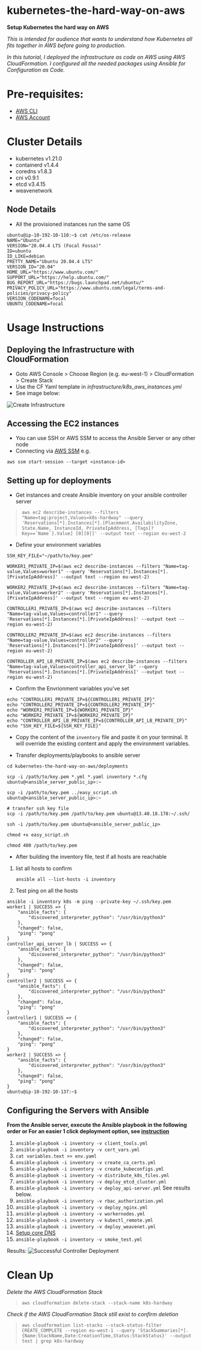 # kubernetes-the-hard-way-on-aws
**Setup Kubernetes the hard way on AWS**

*This is intended for audience that wants to understand how Kubernetes all fits together in AWS before going to production.* 

*In this tutorial, I deployed the infrastructure as code on AWS using AWS CloudFormation. I configured all the needed packages using Ansible for Configuration as Code.*


# Pre-requisites:
- [AWS CLI](https://docs.aws.amazon.com/cli/latest/userguide/getting-started-install.html) 
- [AWS Account](https://aws.amazon.com/premiumsupport/knowledge-center/create-and-activate-aws-account/)

# Cluster Details
- kubernetes v1.21.0
- containerd v1.4.4
- coredns v1.8.3
- cni v0.9.1
- etcd v3.4.15
- weavenetwork 

## Node Details
- All the provisioned instances run the same OS

```
ubuntu@ip-10-192-10-110:~$ cat /etc/os-release 
NAME="Ubuntu"
VERSION="20.04.4 LTS (Focal Fossa)"
ID=ubuntu
ID_LIKE=debian
PRETTY_NAME="Ubuntu 20.04.4 LTS"
VERSION_ID="20.04"
HOME_URL="https://www.ubuntu.com/"
SUPPORT_URL="https://help.ubuntu.com/"
BUG_REPORT_URL="https://bugs.launchpad.net/ubuntu/"
PRIVACY_POLICY_URL="https://www.ubuntu.com/legal/terms-and-policies/privacy-policy"
VERSION_CODENAME=focal
UBUNTU_CODENAME=focal

```
# Usage Instructions


## Deploying the Infrastructure with CloudFormation

- Goto AWS Console > Choose Region (e.g. eu-west-1) > CloudFormation > Create Stack
- Use the CF Yaml template in *infrastructure/k8s_aws_instances.yml*
- See image below:

![Create Infrastructure](./images/CF-infrastructure.png) 

## Accessing the EC2 instances
- You can use SSH or AWS SSM to access the Ansible Server or any other node
- Connecting via [AWS SSM](https://docs.aws.amazon.com/AWSEC2/latest/UserGuide/session-manager.html) e.g.

`aws ssm start-session --target <instance-id>`

## Setting up for deployments
- Get instances and create Ansible inventory on your ansible controller server

> ```aws ec2 describe-instances --filters "Name=tag:project,Values=k8s-hardway" --query 'Reservations[*].Instances[*].[Placement.AvailabilityZone, State.Name, InstanceId, PrivateIpAddress, [Tags[?Key==`Name`].Value] [0][0]]' --output text --region eu-west-2```


- Define your environment variables

```
SSH_KEY_FILE="~/path/to/key.pem"

WORKER1_PRIVATE_IP=$(aws ec2 describe-instances --filters "Name=tag-value,Values=worker1" --query 'Reservations[*].Instances[*].[PrivateIpAddress]' --output text --region eu-west-2)    

WORKER2_PRIVATE_IP=$(aws ec2 describe-instances --filters "Name=tag-value,Values=worker2" --query 'Reservations[*].Instances[*].[PrivateIpAddress]' --output text --region eu-west-2)    

CONTROLLER1_PRIVATE_IP=$(aws ec2 describe-instances --filters "Name=tag-value,Values=controller1" --query 'Reservations[*].Instances[*].[PrivateIpAddress]' --output text --region eu-west-2)    

CONTROLLER2_PRIVATE_IP=$(aws ec2 describe-instances --filters "Name=tag-value,Values=controller2" --query 'Reservations[*].Instances[*].[PrivateIpAddress]' --output text --region eu-west-2)

CONTROLLER_API_LB_PRIVATE_IP=$(aws ec2 describe-instances --filters "Name=tag-value,Values=controller_api_server_lb" --query 'Reservations[*].Instances[*].[PrivateIpAddress]' --output text --region eu-west-2) 
```


- Confirm the Envrionment variables you've set

```
echo "CONTROLLER1_PRIVATE_IP=${CONTROLLER1_PRIVATE_IP}" 
echo "CONTROLLER2_PRIVATE_IP=${CONTROLLER2_PRIVATE_IP}"
echo "WORKER1_PRIVATE_IP=${WORKER1_PRIVATE_IP}"
echo "WORKER2_PRIVATE_IP=${WORKER2_PRIVATE_IP}"
echo "CONTROLLER_API_LB_PRIVATE_IP=${CONTROLLER_API_LB_PRIVATE_IP}"
echo "SSH_KEY_FILE=${SSH_KEY_FILE}"
```

- Copy the content of the `inventory` file and paste it on your terminal. 
  It will override the existing content and apply the environment variables.

- Transfer deployments/playbooks to ansible server

```
cd kubernetes-the-hard-way-on-aws/deployments

scp -i /path/to/key.pem *.yml *.yaml inventory *.cfg ubuntu@<ansible_server_public_ip>:~

scp -i /path/to/key.pem ../easy_script.sh ubuntu@<ansible_server_public_ip>:~

# transfer ssh key file
scp -i /path/to/key.pem /path/to/key.pem ubuntu@13.40.18.178:~/.ssh/

ssh -i /path/to/key.pem ubuntu@<ansible_server_public_ip>

chmod +x easy_script.sh

chmod 400 /path/to/key.pem
```



- After building the inventory file, test if all hosts are reachable

1.  list all hosts to confirm

    `ansible all --list-hosts -i inventory`

2.  Test ping on all the hosts

```
ansible -i inventory k8s -m ping --private-key ~/.ssh/key.pem
worker1 | SUCCESS => {
    "ansible_facts": {
        "discovered_interpreter_python": "/usr/bin/python3"
    },
    "changed": false,
    "ping": "pong"
}
controller_api_server_lb | SUCCESS => {
    "ansible_facts": {
        "discovered_interpreter_python": "/usr/bin/python3"
    },
    "changed": false,
    "ping": "pong"
}
controller2 | SUCCESS => {
    "ansible_facts": {
        "discovered_interpreter_python": "/usr/bin/python3"
    },
    "changed": false,
    "ping": "pong"
}
controller1 | SUCCESS => {
    "ansible_facts": {
        "discovered_interpreter_python": "/usr/bin/python3"
    },
    "changed": false,
    "ping": "pong"
}
worker2 | SUCCESS => {
    "ansible_facts": {
        "discovered_interpreter_python": "/usr/bin/python3"
    },
    "changed": false,
    "ping": "pong"
}
ubuntu@ip-10-192-10-137:~$ 

```

## Configuring the Servers with Ansible
**From the Ansible server, execute the Ansible playbook in the following order or For an easier 1 click deployment option, see [instruction](./easyWay.md)**


1. `ansible-playbook -i inventory -v client_tools.yml`
2. `ansible-playbook -i inventory -v cert_vars.yml`
3. `cat variables.text >> env.yaml`
4. `ansible-playbook -i inventory -v create_ca_certs.yml`
5. `ansible-playbook -i inventory -v create_kubeconfigs.yml`
6. `ansible-playbook -i inventory -v distribute_k8s_files.yml`
7. `ansible-playbook -i inventory -v deploy_etcd_cluster.yml`
8. `ansible-playbook -i inventory -v deploy_api-server.yml` See results below.
9. `ansible-playbook -i inventory -v rbac_authorization.yml`
10. `ansible-playbook -i inventory -v deploy_nginx.yml`
11. `ansible-playbook -i inventory -v workernodes.yml`
12. `ansible-playbook -i inventory -v kubectl_remote.yml`
13. `ansible-playbook -i inventory -v deploy_weavenet.yml`
14. [Setup core DNS](./coreDNS.md)
15. `ansible-playbook -i inventory -v smoke_test.yml`



Results:
![Successful Controller Deployment ](./images/controller-deployment-test.png)


# Clean Up

*Delete the AWS CloudFormation Stack*

>`aws cloudformation delete-stack --stack-name k8s-hardway`


*Check if the AWS CloudFormation Stack still exist to confirm deletion* 

>`aws cloudformation list-stacks --stack-status-filter CREATE_COMPLETE --region eu-west-1 --query 'StackSummaries[*].{Name:StackName,Date:CreationTime,Status:StackStatus}' --output text | grep k8s-hardway`